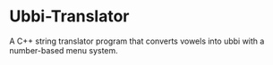 # Ubbi-Translator
A C++ string translator program that converts vowels into ubbi with a number-based menu system.
